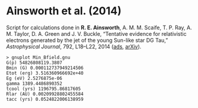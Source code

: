# Ainsworth et al. (2014)

Script for calculations done in <b>R. E. Ainsworth</b>, A. M. M. Scaife, T. P. Ray, A. M. Taylor, D. A. Green and J. V. Buckle, “Tentative evidence for relativistic electrons generated by the jet of the young Sun-like star DG Tau,” <i>Astrophysical Journal</i>, 792, L18–L22, 2014 ([ads](http://adsabs.harvard.edu/abs/2014ApJ...792L..18A), [arXiv](https://arxiv.org/abs/1408.1892)).

```
> gnuplot Min_Bfield.gnu
G(p) 54826808119.3807
Bmin (G) 0.000112737949214506
Etot (erg) 3.516360966692e+40
Eg (eV) 2.5276875e-06
gamma 1389.4486890352
tcool (yrs) 1196795.86817605
Rlar (AU) 0.00209928802455584
tacc (yrs) 0.0524822006138959
```